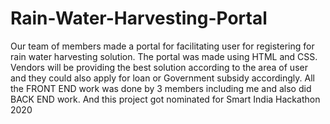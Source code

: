 # Rain-Water-Harvesting-Portal
Our team of members made a portal for facilitating user for registering for rain water harvesting solution. The portal was made using HTML and CSS. Vendors will be providing the best solution according to the area of user and they could also apply for loan or Government subsidy accordingly. All the FRONT END work was done by 3 members including me and also did BACK END work. And this project got nominated for Smart India Hackathon 2020
